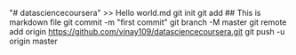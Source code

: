 "# datasciencecoursera" >> Hello world.md
git init
git add ## This is markdown file
git commit -m "first commit"
git branch -M master
git remote add origin https://github.com/vinay109/datasciencecoursera.git
git push -u origin master
